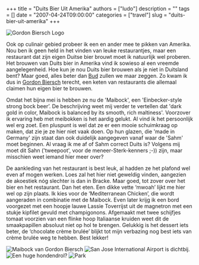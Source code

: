 +++
title = "Duits Bier Uit Amerika"
authors = ["ludo"]
description = ""
tags = []
date = "2007-04-24T09:00:00"
categories = ["travel"]
slug = "duits-bier-uit-amerika"
+++

![Gordon Biersch Logo](gb_logo.jpg)

Ook op culinair gebied probeer ik een en ander mee te pikken van Amerika. Nou ben ik geen held in het vinden van leuke restaurantjes, maar een restaurant dat zijn eigen Duitse bier brouwt moet ik natuurlijk wel proberen. Het brouwen van Duits bier in Amerika vind ik sowieso al een vreemde aangelegenheid. Hoe kun je nou Duits bier brouwen als je niet in Duitsland bent? Maar goed, alles beter dan <a href="http://en.wikipedia.org/wiki/Budweiser_%28Anheuser-Busch%29">Bud</a> zullen we maar zeggen. Zo kwam ik dus in <a href="http://www.gordonbiersch.com">Gordon Biersch</a> terecht, een keten van restaurants die allemaal claimen hun eigen bier te brouwen.

Omdat het bijna mei is hebben ze nu de 'Maibock', een 'Einbecker-style strong bock beer’. De beschrijving weet mij verder te vertellen dat 'dark gold in color, Maibock is balanced by its smooth, rich maltiness'. Voorzover ik ervaring heb met meibokken is het aardig gelukt. Al vind ik het persoonlijk wel erg zoet. Een pluspunt is wel dat ze er een mooie schuimkraag op maken, dat zie je ze hier niet vaak doen. Op hun glazen, die 'made in Germany' zijn staat dan ook duidelijk aangegeven vanaf waar de 'Sahm' moet beginnen. Al vraag ik me af of Sahm correct Duits is? Volgens mij moet dit Sahn ('tweepoot', voor de meneer-Sterk-kenners ;-)) zijn, maar misschien weet iemand hier meer over?

De aankleding van het restaurant is best leuk, al hadden ze het plafond wel even af mogen werken. Loes zal het hier niet geweldig vinden, aangezien de akoestiek nóg slechter is dan in Bracke. Maar goed, tot zover over het bier en het restaurant. Dan het eten. Een dikke vette ‘mwoah’ lijkt me hier wel op zijn plaats. Ik kies voor de ‘Mediterranean Chicken’, die wordt aangeraden in combinatie met de Maibock. Even later krijg ik een bord voorgezet met een hoopje lauwe Lassie Toverrijst uit de magnetron met een stukje kipfilet gevuld met champigonons. Afgemaakt met twee schijfjes tomaat voorzien van een flinke hoop Italiaanse kruiden weet dit de smaakpapillen absoluut niet op hol te brengen. Gelukkig is het dessert iets beter, de ‘chocolate crème brulée’ blijkt tot mijn verbazing nog best iets van crème brulée weg te hebben. Best lekker!

![Maibock van Gordon Biersch](DSC_1068.JPG)
![San Jose International Airport is dichtbij.](DSC_1073.JPG)
![Een huge hondendrol?](DSC_1069.JPG)
![Park](DSC_1076.JPG)
